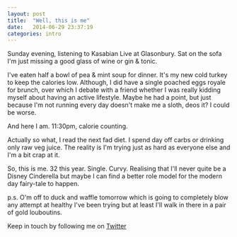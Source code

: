 ```yaml
---
layout: post
title:  "Well, this is me"
date:   2014-06-29 23:37:19
categories: intro
---
```


Sunday evening, listening to Kasabian Live at Glasonbury. 
Sat on the sofa I'm just missing a good glass of wine or gin & tonic. 

I've eaten half a bowl of pea & mint soup for dinner. It's my new cold turkey to keep the calories low. Although, I did have a single poached eggs royale for brunch, over which I debate with a friend whether I was really kidding myself about having an active lifestyle. Maybe he had a point, but just because I'm not running every day doesn't make me a sloth, deos it? I could be worse.

And here I am. 11:30pm, calorie counting.

Actually so what, I read the next fad diet. I spend day off carbs or drinking only raw veg juice. The reality is I'm trying just as hard as everyone else and I'm a bit crap at it. 

So, this is me. 32 this year. Single. Curvy. Realising that I'll never quite be a Disney Cinderella but maybe I can find a better role model for the modern day fairy-tale to happen.

p.s. O'm off to duck and waffle tomorrow which is going to completely blow any attempt at healthy I've been trying but at least I'll walk in there in a pair of gold louboutins.


Keep in touch by following me on [Twitter](https://twitter.com/cinderellanever) 


